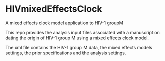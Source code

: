 # HIVmixedEffectsClock
A mixed effects clock model application to HIV-1 groupM

This repo provides the analysis input files associated with a manuscript on dating the origin of HIV-1 group M using a mixed effects clock model.

The xml file contains the HIV-1 group M data, the mixed effects models settings, the prior specifications and the analysis settings.
